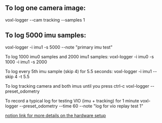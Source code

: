 ## To log one camera image:
voxl-logger --cam tracking --samples 1

## To log 5000 imu samples:
voxl-logger -i imu1 -s 5000 --note "primary imu test"

To log 1000 imu0 samples and 2000 imu1 samples:
voxl-logger -i imu0 -s 1000 -i imu1 -s 2000

To log every 5th imu sample (skip 4) for 5.5 seconds:
voxl-logger -i imu1 --skip 4 -t 5.5

To log tracking camera and both imus until you press ctrl-c
voxl-logger --preset_odometry

To record a typical log for testing VIO (imu + tracking) for 1 minute
voxl-logger --preset_odometry --time 60 --note "log for vio replay test 1"


[notion link for more details on the hardware setup](https://www.notion.so/agrawala96/Modal-AI-Flight-1e54ca92fe014b9abe38a9c0fd772a30)
